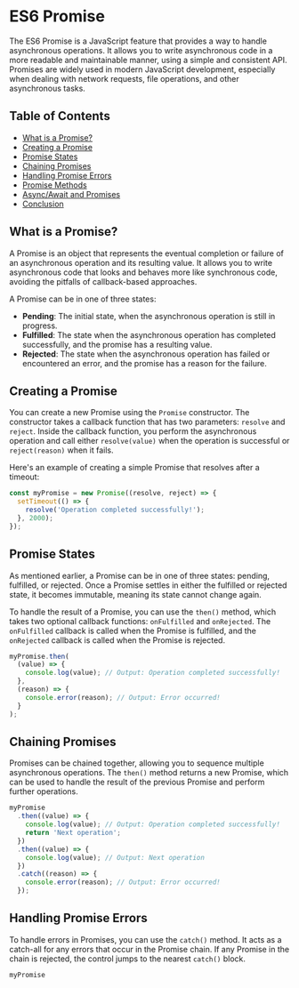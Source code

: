 # ES6 Promise

The ES6 Promise is a JavaScript feature that provides a way to handle asynchronous operations. It allows you to write asynchronous code in a more readable and maintainable manner, using a simple and consistent API. Promises are widely used in modern JavaScript development, especially when dealing with network requests, file operations, and other asynchronous tasks.

## Table of Contents

- [What is a Promise?](#what-is-a-promise)
- [Creating a Promise](#creating-a-promise)
- [Promise States](#promise-states)
- [Chaining Promises](#chaining-promises)
- [Handling Promise Errors](#handling-promise-errors)
- [Promise Methods](#promise-methods)
- [Async/Await and Promises](#async-await-and-promises)
- [Conclusion](#conclusion)

## What is a Promise?

A Promise is an object that represents the eventual completion or failure of an asynchronous operation and its resulting value. It allows you to write asynchronous code that looks and behaves more like synchronous code, avoiding the pitfalls of callback-based approaches.

A Promise can be in one of three states:

- **Pending**: The initial state, when the asynchronous operation is still in progress.
- **Fulfilled**: The state when the asynchronous operation has completed successfully, and the promise has a resulting value.
- **Rejected**: The state when the asynchronous operation has failed or encountered an error, and the promise has a reason for the failure.

## Creating a Promise

You can create a new Promise using the `Promise` constructor. The constructor takes a callback function that has two parameters: `resolve` and `reject`. Inside the callback function, you perform the asynchronous operation and call either `resolve(value)` when the operation is successful or `reject(reason)` when it fails.

Here's an example of creating a simple Promise that resolves after a timeout:

```javascript
const myPromise = new Promise((resolve, reject) => {
  setTimeout(() => {
    resolve('Operation completed successfully!');
  }, 2000);
});
```

## Promise States

As mentioned earlier, a Promise can be in one of three states: pending, fulfilled, or rejected. Once a Promise settles in either the fulfilled or rejected state, it becomes immutable, meaning its state cannot change again.

To handle the result of a Promise, you can use the `then()` method, which takes two optional callback functions: `onFulfilled` and `onRejected`. The `onFulfilled` callback is called when the Promise is fulfilled, and the `onRejected` callback is called when the Promise is rejected.

```javascript
myPromise.then(
  (value) => {
    console.log(value); // Output: Operation completed successfully!
  },
  (reason) => {
    console.error(reason); // Output: Error occurred!
  }
);
```

## Chaining Promises

Promises can be chained together, allowing you to sequence multiple asynchronous operations. The `then()` method returns a new Promise, which can be used to handle the result of the previous Promise and perform further operations.

```javascript
myPromise
  .then((value) => {
    console.log(value); // Output: Operation completed successfully!
    return 'Next operation';
  })
  .then((value) => {
    console.log(value); // Output: Next operation
  })
  .catch((reason) => {
    console.error(reason); // Output: Error occurred!
  });
```

## Handling Promise Errors

To handle errors in Promises, you can use the `catch()` method. It acts as a catch-all for any errors that occur in the Promise chain. If any Promise in the chain is rejected, the control jumps to the nearest `catch()` block.

```javascript
myPromise

